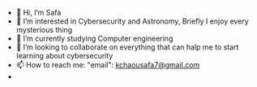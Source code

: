 - 👋 Hi, I’m Safa
- 👀 I’m interested in Cybersecurity and Astronomy, Briefly I enjoy every mysterious thing 
- 🌱 I’m currently studying Computer engineering 
- 💞️ I’m looking to collaborate on everything that can halp me to start learning about cybersecurity
- 📫 How to reach me: "email": kchaousafa7@gmail.com
-                    

<!---
SafaKchaou/SafaKchaou is a ✨ special ✨ repository because its `README.md` (this file) appears on your GitHub profile.
You can click the Preview link to take a look at your changes.
--->
